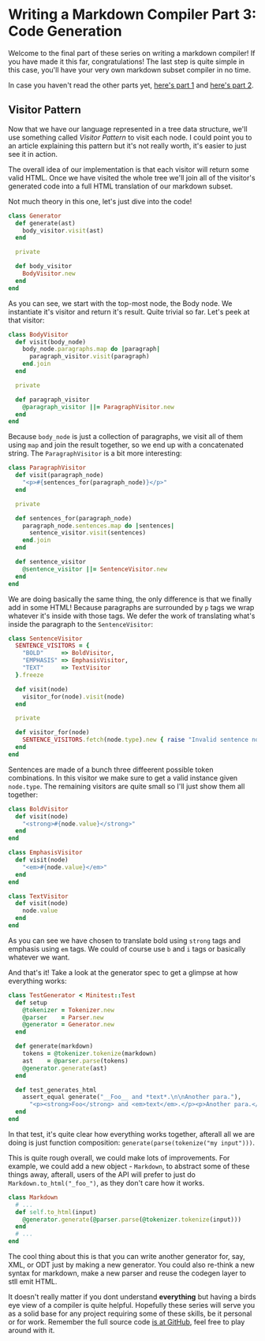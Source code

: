 # Writing a Markdown Compiler Part 3: Code Generation
Welcome to the final part of these series on writing a markdown compiler! If you
have made it this far, congratulations! The last step is quite simple in this
case, you'll have your very own markdown subset compiler in no time.

In case you haven't read the other parts yet, [here's part 1]() and [here's part
2]().

## Visitor Pattern
Now that we have our language represented in a tree data structure, we'll use
something called _Visitor Pattern_ to visit each node. I could point you to an
article explaining this pattern but it's not really worth, it's easier to just
see it in action.

The overall idea of our implementation is that each visitor will return some
valid HTML. Once we have visited the whole tree we'll join all of the visitor's
generated code into a full HTML translation of our markdown subset.

Not much theory in this one, let's just dive into the code!

```ruby
class Generator
  def generate(ast)
    body_visitor.visit(ast)
  end

  private

  def body_visitor
    BodyVisitor.new
  end
end
```

As you can see, we start with the top-most node, the Body node. We instantiate
it's visitor and return it's result. Quite trivial so far. Let's peek at that
visitor:

```ruby
class BodyVisitor
  def visit(body_node)
    body_node.paragraphs.map do |paragraph|
      paragraph_visitor.visit(paragraph)
    end.join
  end

  private

  def paragraph_visitor
    @paragraph_visitor ||= ParagraphVisitor.new
  end
end
```

Because `body_node` is just a collection of paragraphs, we visit all of them
using `map` and join the result together, so we end up with a concatenated
string. The `ParagraphVisitor` is a bit more interesting:

```ruby
class ParagraphVisitor
  def visit(paragraph_node)
    "<p>#{sentences_for(paragraph_node)}</p>"
  end

  private

  def sentences_for(paragraph_node)
    paragraph_node.sentences.map do |sentences|
      sentence_visitor.visit(sentences)
    end.join
  end

  def sentence_visitor
    @sentence_visitor ||= SentenceVisitor.new
  end
end
```

We are doing basically the same thing, the only difference is that we finally
add in some HTML! Because paragraphs are surrounded by `p` tags we wrap whatever
it's inside with those tags. We defer the work of translating what's inside the
paragraph to the `SentenceVisitor`:

```ruby
class SentenceVisitor
  SENTENCE_VISITORS = {
    "BOLD"     => BoldVisitor,
    "EMPHASIS" => EmphasisVisitor,
    "TEXT"     => TextVisitor
  }.freeze

  def visit(node)
    visitor_for(node).visit(node)
  end

  private

  def visitor_for(node)
    SENTENCE_VISITORS.fetch(node.type).new { raise "Invalid sentence node type" }
  end
end
```

Sentences are made of a bunch three diffeerent possible token combinations. In
this visitor we make sure to get a valid instance given `node.type`. The
remaining visitors are quite small so I'll just show them all together:

```ruby
class BoldVisitor
  def visit(node)
    "<strong>#{node.value}</strong>"
  end
end

class EmphasisVisitor
  def visit(node)
    "<em>#{node.value}</em>"
  end
end

class TextVisitor
  def visit(node)
    node.value
  end
end
```

As you can see we have chosen to translate bold using `strong` tags and emphasis
using `em` tags. We could of course use `b` and `i` tags or basically whatever
we want.

And that's it! Take a look at the generator spec to get a glimpse at how
everything works:

```ruby
class TestGenerator < Minitest::Test
  def setup
    @tokenizer = Tokenizer.new
    @parser    = Parser.new
    @generator = Generator.new
  end

  def generate(markdown)
    tokens = @tokenizer.tokenize(markdown)
    ast    = @parser.parse(tokens)
    @generator.generate(ast)
  end

  def test_generates_html
    assert_equal generate("__Foo__ and *text*.\n\nAnother para."),
      "<p><strong>Foo</strong> and <em>text</em>.</p><p>Another para.</p>"
  end
end
```

In that test, it's quite clear how everything works together, afterall all we
are doing is just function composition: `generate(parse(tokenize("my input")))`.

This is quite rough overall, we could make lots of improvements. For example, we
could add a new object - `Markdown`, to abstract some of these things away,
afterall, users of the API will prefer to just do `Markdown.to_html("_foo_")`,
as they don't care how it works.

```ruby
class Markdown
  # ...
  def self.to_html(input)
    @generator.generate(@parser.parse(@tokenizer.tokenize(input)))
  end
  # ...
end
```

The cool thing about this is that you can write another generator for, say, XML,
or ODT just by making a new generator. You could also re-think a new syntax for
markdown, make a new parser and reuse the codegen layer to stll emit HTML.

It doesn't really matter if you dont understand __everything__ but having a
birds eye view of a compiler is quite helpful. Hopefully these series will serve
you as a solid base for any project requiring some of these skills, be it
personal or for work. Remember the full source code [is at GitHub](), feel free
to play around with it.
